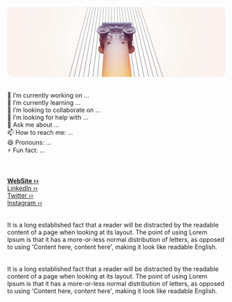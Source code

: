 ![Cover](https://raw.githubusercontent.com/alexvyber/alexvyber/main/SAM_808412.jpg) 
<br />
<br />
<!-- Heelo! I'm Alexey Sokolov and here is my ten commandments:
1. I am the Language your Go. You shall not have strange languages before me.
2. You shall always take the name of the Lord not your JavaScript in vain.
3. Remember to commit everyday.
4. Honor your classes and your inheritance.
5. You shall not flood.
6. You shall not commit without propper message.
7. You shall not write a line of Perl, unless you absolutely have to.
8. You shall not bear false comments about your code.
9. You shall not covet your neighbor’s dotfiles.
10. You shall not covet your neighbor’s new MacBook.
<br />
<br /> -->
🔭 I’m currently working on ...<br />
🌱 I’m currently learning ...<br />
👯 I’m looking to collaborate on ...<br />
🤔 I’m looking for help with ...<br />
💬 Ask me about ...<br />
📫 How to reach me: ...<br />
😄 Pronouns: ...<br />
⚡ Fun fact: ...<br />
<br />
<br />

**[WebSite ››](https://alexvyber.fun/)** <br />
[LinkedIn ››](https://www.linkedin.com/in/alexvyber/) <br />
[Twitter ››](https://twitter.com/alexvyber/) <br />
[Instagram ››](https://instagram.com/alexvyber/) <br />
<br />
<br />
It is a long established fact that a reader will be distracted by the readable content of a page when looking at its layout. The point of using Lorem Ipsum is that it has a more-or-less normal distribution of letters, as opposed to using 'Content here, content here', making it look like readable English.
<br />
<br />
<br />
It is a long established fact that a reader will be distracted by the readable content of a page when looking at its layout. The point of using Lorem Ipsum is that it has a more-or-less normal distribution of letters, as opposed to using 'Content here, content here', making it look like readable English.
